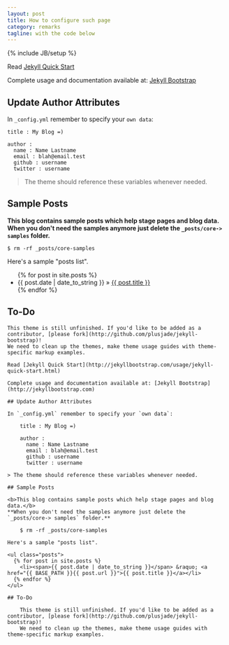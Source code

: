 ```yaml
---
layout: post
title: How to configure such page
category: remarks
tagline: with the code below
---
```

{% include JB/setup %}

Read [Jekyll Quick Start](http://jekyllbootstrap.com/usage/jekyll-quick-start.html)

Complete usage and documentation available at: [Jekyll Bootstrap](http://jekyllbootstrap.com)

## Update Author Attributes

In `_config.yml` remember to specify your `own data`:
    
    title : My Blog =)
    
    author :
      name : Name Lastname
      email : blah@email.test
      github : username
      twitter : username

> The theme should reference these variables whenever needed.
    
## Sample Posts

<b>This blog contains sample posts which help stage pages and blog data.</b>
**When you don't need the samples anymore just delete the `_posts/core-> samples` folder.**

    $ rm -rf _posts/core-samples

Here's a sample "posts list".

<ul class="posts">
  {% for post in site.posts %}
    <li><span>{{ post.date | date_to_string }}</span> &raquo; <a href="{{ BASE_PATH }}{{ post.url }}">{{ post.title }}</a></li>
  {% endfor %}
</ul>

## To-Do

	This theme is still unfinished. If you'd like to be added as a contributor, [please fork](http://github.com/plusjade/jekyll-bootstrap)!
	We need to clean up the themes, make theme usage guides with theme-specific markup examples.

	Read [Jekyll Quick Start](http://jekyllbootstrap.com/usage/jekyll-quick-start.html)

	Complete usage and documentation available at: [Jekyll Bootstrap](http://jekyllbootstrap.com)

	## Update Author Attributes

	In `_config.yml` remember to specify your `own data`:
	    
	    title : My Blog =)
	    
	    author :
	      name : Name Lastname
	      email : blah@email.test
	      github : username
	      twitter : username

	> The theme should reference these variables whenever needed.
	    
	## Sample Posts

	<b>This blog contains sample posts which help stage pages and blog data.</b>
	**When you don't need the samples anymore just delete the `_posts/core-> samples` folder.**

	    $ rm -rf _posts/core-samples

	Here's a sample "posts list".

	<ul class="posts">
	  {% for post in site.posts %}
	    <li><span>{{ post.date | date_to_string }}</span> &raquo; <a href="{{ BASE_PATH }}{{ post.url }}">{{ post.title }}</a></li>
	  {% endfor %}
	</ul>

	## To-Do

		This theme is still unfinished. If you'd like to be added as a contributor, [please fork](http://github.com/plusjade/jekyll-bootstrap)!
		We need to clean up the themes, make theme usage guides with theme-specific markup examples.


